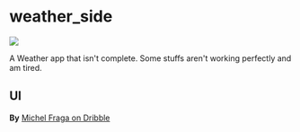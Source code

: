 # weather_side

![](https://i.ibb.co/YR5bvc1/Screenshot-20210301-132014-weather-side.png)

A Weather app that isn't complete.
Some stuffs aren't working perfectly and am tired.

## UI
**By** [Michel Fraga on Dribble](https://dribbble.com/shots/11068972-Weather)
